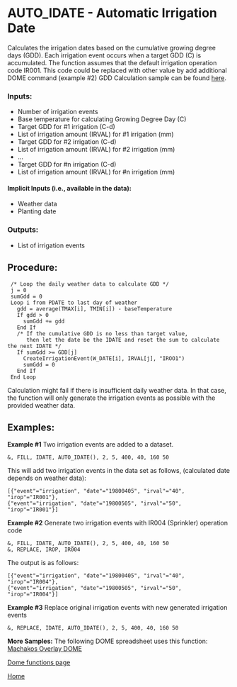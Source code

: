 # AUTO_IDATE - Automatic Irrigation Date

Calculates the irrigation dates based on the cumulative growing degree days (GDD). Each irrigation event occurs when a target GDD (C) is accumulated. 
The function assumes that the default irrigation operation code IR001. This code could be replaced with other value by add additional DOME command (example #2)
GDD Calculation sample can be found [here](attachments/Irrigation%20Scheduling.xlsx?raw=true).

### Inputs:
* Number of irrigation events
* Base temperature for calculating Growing Degree Day (C) 
* Target GDD for #1 irrigation (C-d) 
* List of irrigation amount (IRVAL) for #1 irrigation (mm)
* Target GDD for #2 irrigation (C-d) 
* List of irrigation amount (IRVAL) for #2 irrigation (mm)
* ...
* Target GDD for #n irrigation (C-d) 
* List of irrigation amount (IRVAL) for #n irrigation (mm)

#### Implicit Inputs (i.e., available in the data):
* Weather data
* Planting date
 
### Outputs:
* List of irrigation events
 
## Procedure:
 
``` 
 /* Loop the daily weather data to calculate GDD */ 
 j = 0
 sumGdd = 0
 Loop i from PDATE to last day of weather
   gdd = average(TMAX[i], TMIN[i]) - baseTemperature
   If gdd > 0
     sumGdd += gdd
   End If   
   /* If the cumulative GDD is no less than target value,
      then let the date be the IDATE and reset the sum to calculate the next IDATE */
   If sumGdd >= GDD[j]
     CreateIrrigationEvent(W_DATE[i], IRVAL[j], "IROO1")
     sumGdd = 0
   End If
 End Loop
``` 
 
Calculation might fail if there is insufficient daily weather data. In that case, the function will only generate the irrigation events as possible with the provided weather data.
 
## Examples:
**Example #1** Two irrigation events are added to a dataset.

```
&, FILL, IDATE, AUTO_IDATE(), 2, 5, 400, 40, 160 50
```

This will add two irrigation events in the data set as follows, (calculated date depends on weather data):

```
[{"event"="irrigation", "date"="19800405", "irval"="40", "irop"="IR001"},
{"event"="irrigation", "date"="19800505", "irval"="50", "irop"="IR001"}]
```
 
**Example #2** Generate two irrigation events with IR004 (Sprinkler) operation code

```
&, FILL, IDATE, AUTO_IDATE(), 2, 5, 400, 40, 160 50
&, REPLACE, IROP, IR004
```

The output is as follows:

```
[{"event"="irrigation", "date"="19800405", "irval"="40", "irop"="IR004"},
{"event"="irrigation", "date"="19800505", "irval"="50", "irop"="IR004"}]
```
 
**Example #3** Replace original irrigation events with new generated irrigation events

```
&, REPLACE, IDATE, AUTO_IDATE(), 2, 5, 400, 40, 160 50
```

**More Samples:**
The following DOME spreadsheet uses this function:
[Machakos Overlay DOME](https://github.com/agmip/json-translation-samples/blob/master/Maize_Machakos/raw/Field_Overlay-Machakos-MAZ.xlsx?raw=true)


[Dome functions page](DOME_functions.md)

[Home](index.md)
